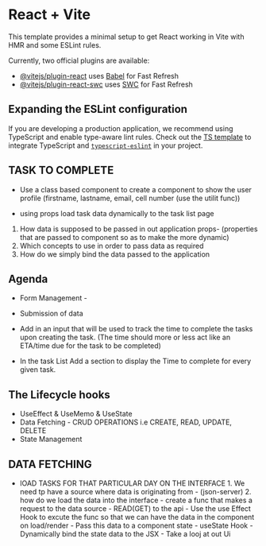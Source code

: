 # React + Vite

This template provides a minimal setup to get React working in Vite with HMR and some ESLint rules.

Currently, two official plugins are available:

- [@vitejs/plugin-react](https://github.com/vitejs/vite-plugin-react/blob/main/packages/plugin-react/README.md) uses [Babel](https://babeljs.io/) for Fast Refresh
- [@vitejs/plugin-react-swc](https://github.com/vitejs/vite-plugin-react-swc) uses [SWC](https://swc.rs/) for Fast Refresh

## Expanding the ESLint configuration

If you are developing a production application, we recommend using TypeScript and enable type-aware lint rules. Check out the [TS template](https://github.com/vitejs/vite/tree/main/packages/create-vite/template-react-ts) to integrate TypeScript and [`typescript-eslint`](https://typescript-eslint.io) in your project.


## TASK TO COMPLETE 

- Use a class based component to create a component to show the user profile (firstname, lastname, email, cell number (use the utilit func))

- using props load task data dynamically to the task list page 
 1. How data is supposed to be passed in out application
        props- (properties that are passed to component so as to make the more dynamic)
 2. Which concepts to use in order to pass data as required 
 3. How do we simply bind the data passed to the application


## Agenda 

- Form Management - 
- Submission of data 

- Add in an input that will be used to track the time to complete the tasks upon creating the task. 
(The time should more or less act like an ETA/time due for the task to be completed)

- In the task List Add a section to display the Time to complete for every given task.

## The Lifecycle hooks 

- UseEffect & UseMemo & UseState 
- Data Fetching - CRUD OPERATIONS i.e CREATE, READ, UPDATE, DELETE
- State Management 


## DATA FETCHING 

- lOAD TASKS FOR THAT PARTICULAR DAY ON THE INTERFACE 
       1. We need tp have a source where data is originating from - (json-server)
       2. how do we load the data into the interface 
              - create a func that makes a request to the data source - READ(GET) to the api
              - Use the use Effect Hook to excute the func so that we can have the data in the component on load/render 
              - Pass this data to a component state - useState Hook 
              - Dynamically bind the state data to the JSX 
              - Take a looj at out Ui

